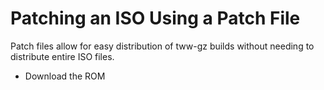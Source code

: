 # Patching an ISO Using a Patch File

Patch files allow for easy distribution of tww-gz builds without needing to distribute entire ISO files.

- Download the ROM